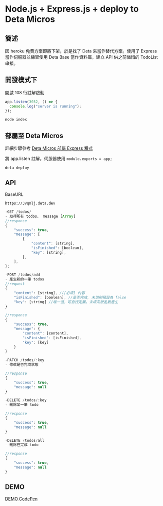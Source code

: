 # Node.js + Express.js + deploy to Deta Micros

## 簡述

因 heroku 免費方案即將下架，於是找了 Deta 來當作替代方案。使用了 Express 當作伺服器並練習使用 Deta Base 當作資料庫，建立 API 供之前憐惜的 TodoList 串接。

## 開發模式下

開啟 108 行註解啟動

```js title="index.js"
app.listen(3032, () => {
  console.log("server is running");
});
```

```shell
node index
```

## 部屬至 Deta Micros

詳細步驟參考 [Deta Micros 部屬 Express 程式](https://weij0.github.io/Web/docs/Deta/Deta_Micros)

將 app.listen 註解，伺服器使用 `module.exports = app;`

```shell
deta deploy
```

## API

BaseURL

```
https://3vqmlj.deta.dev
```

```js
-GET /todos/ 
- 取得所有 todos， message [Array]
//response
{
    "success": true,
    "message": [
        {
            "content": [string],
            "isFinished": [boolean],
            "key": [string],
        },
    ],
};
```

```js
-POST /todos/add
- 產生新的一筆 todos
//request
{
    "content": [string], //[必填] 內容
    "isFinished": [boolean], //是否完成, 未填則預設為 false
    "key": [string] //唯一值，可自行定義，未填系統亂數產生
}

//response
{
    "success": true,
    "message": {
        "content": [content],
        "isFinished": [isFinished],
        "key": [key]
    }
}
```

```js
-PATCH /todos/:key
- 修改是否完成狀態

//response
{
    "success": true,
    "message": null
}
```

```js
-DELETE /todos/:key
- 刪除某一筆 todo

//response
{
    "success": true,
    "message": null
}
```

```js
-DELETE /todos/all
- 刪除已完成 todo

//response
{
    "success": true,
    "message": null
}
```

## DEMO 
[DEMO CodePen](https://codepen.io/weijlin/pen/bGMpeNG?editors=0010)